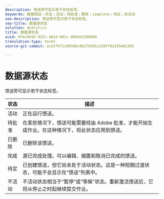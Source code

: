 ```yaml
---
description: 馈送旁可显示若干状态标签。
keywords: 数据馈送；状态；活动；待批准；删除；complete；待定；非活动
seo-description: 馈送旁可显示若干状态标签。
seo-title: 数据源状态
solution: Analytics
title: 数据源状态
uuid: 07ec0d16-925c-481d-801c-869eb1568689
translation-type: tm+mt
source-git-commit: ace5f9f2c003d8c0617d3d5c338ff02439a013b5

---
```



# 数据源状态

馈送旁可显示若干状态标签。

| 状态 | 描述 |
|---|---|
| 活动 | 正在运行馈送。 |
| 待批准 | 在某些情况下，馈送可能需要经由 Adobe 批准，才能开始生成作业。在这种情况下，将此状态应用到馈送。 |
| 已删除 | 已删除该馈送。 |
| 完成 | 源已完成处理。可以编辑、搁置和取消已完成的馈送。 |
| 待定 | 已创建馈送，但它尚未处于活动状态。这是一种短期过渡状态，可能不会显示在“馈送”列表中。 |
| 不活动 | 不活动状态相当于“暂停”或“等候”状态。重新激活馈送后，它将从停止之时起继续提交作业。 |